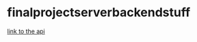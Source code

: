 # finalprojectserverbackendstuff

[link to the api](https://shielded-everglades-02667.herokuapp.com/discord)